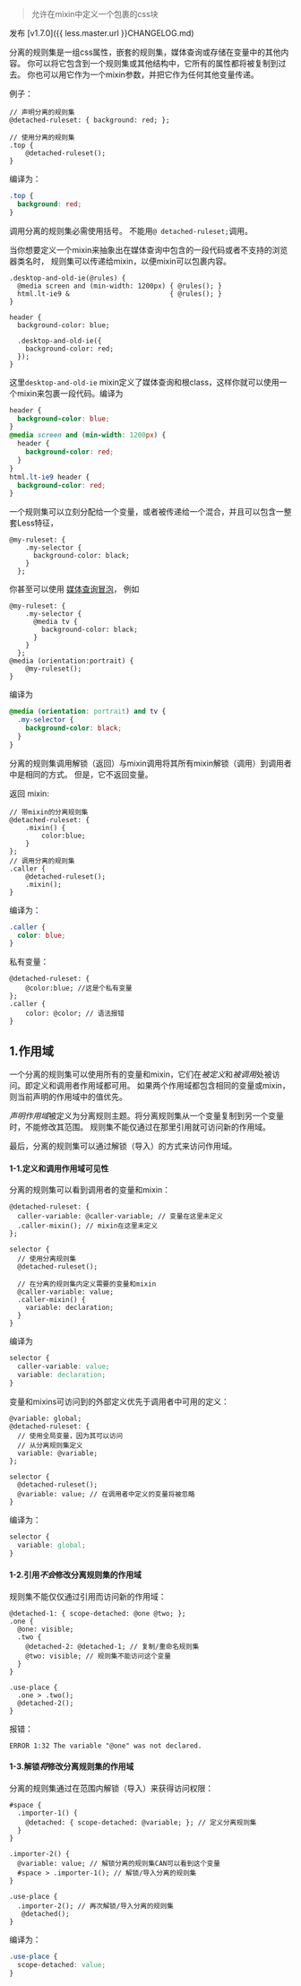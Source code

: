 > 允许在mixin中定义一个包裹的css块

发布 [v1.7.0]({{ less.master.url }}CHANGELOG.md)

分离的规则集是一组css属性，嵌套的规则集，媒体查询或存储在变量中的其他内容。 你可以将它包含到一个规则集或其他结构中，它所有的属性都将被复制到过去。 你也可以用它作为一个mixin参数，并把它作为任何其他变量传递。

例子：
````less
// 声明分离的规则集
@detached-ruleset: { background: red; };

// 使用分离的规则集
.top {
    @detached-ruleset(); 
}
````

编译为：
````css
.top {
  background: red;
}
````

调用分离的规则集必需使用括号。 不能用`@ detached-ruleset;`调用。

当你想要定义一个mixin来抽象出在媒体查询中包含的一段代码或者不支持的浏览器类名时， 规则集可以传递给mixin，以便mixin可以包裹内容。

```less
.desktop-and-old-ie(@rules) {
  @media screen and (min-width: 1200px) { @rules(); }
  html.lt-ie9 &                         { @rules(); }
}

header {
  background-color: blue;

  .desktop-and-old-ie({
    background-color: red;
  });
}
```

这里`desktop-and-old-ie` mixin定义了媒体查询和根class，这样你就可以使用一个mixin来包裹一段代码。编译为

```css
header {
  background-color: blue;
}
@media screen and (min-width: 1200px) {
  header {
    background-color: red;
  }
}
html.lt-ie9 header {
  background-color: red;
}
```

一个规则集可以立刻分配给一个变量，或者被传递给一个混合，并且可以包含一整套Less特征，

```less
@my-ruleset: {
    .my-selector {
      background-color: black;
    }
  };
```

你甚至可以使用 [媒体查询冒泡](#features-overview-feature-media-query-bubbling-and-nested-media-queries)， 例如
```less
@my-ruleset: {
    .my-selector {
      @media tv {
        background-color: black;
      }
    }
  };
@media (orientation:portrait) {
    @my-ruleset();
}
```

编译为

```css
@media (orientation: portrait) and tv {
  .my-selector {
    background-color: black;
  }
}
```

分离的规则集调用解锁（返回）与mixin调用将其所有mixin解锁（调用）到调用者中是相同的方式。 但是，它不返回变量。

返回 mixin:
````less
// 带mixin的分离规则集
@detached-ruleset: { 
    .mixin() {
        color:blue;
    }
};
// 调用分离的规则集
.caller {
    @detached-ruleset(); 
    .mixin();
}
````

编译为：
````css
.caller {
  color: blue;
}
````

私有变量：
````less
@detached-ruleset: { 
    @color:blue; //这是个私有变量
};
.caller {
    color: @color; // 语法报错
}
````

## 1.作用域
一个分离的规则集可以使用所有的变量和mixin，它们在*被定义*和*被调用*处被访问。即定义和调用者作用域都可用。 如果两个作用域都包含相同的变量或mixin，则当前声明的作用域中的值优先。

*声明作用域*被定义为分离规则主题。将分离规则集从一个变量复制到另一个变量时，不能修改其范围。 规则集不能仅通过在那里引用就可访问新的作用域。

最后，分离的规则集可以通过解锁（导入）的方式来访问作用域。

#### 1-1.定义和调用作用域可见性
分离的规则集可以看到调用者的变量和mixin：

````less
@detached-ruleset: {
  caller-variable: @caller-variable; // 变量在这里未定义
  .caller-mixin(); // mixin在这里未定义
};

selector {
  // 使用分离规则集
  @detached-ruleset(); 

  // 在分离的规则集内定义需要的变量和mixin
  @caller-variable: value;
  .caller-mixin() {
    variable: declaration;
  }
}
````

编译为
````css
selector {
  caller-variable: value;
  variable: declaration;
}
````

变量和mixins可访问到的外部定义优先于调用者中可用的定义：

````less
@variable: global;
@detached-ruleset: {
  // 使用全局变量，因为其可以访问
  // 从分离规则集定义
  variable: @variable; 
};

selector {
  @detached-ruleset();
  @variable: value; // 在调用者中定义的变量将被忽略
}
````

编译为：
````css
selector {
  variable: global;
}
````

#### 1-2.引用*不会*修改分离规则集的作用域
规则集不能仅仅通过引用而访问新的作用域：
````less
@detached-1: { scope-detached: @one @two; };
.one {
  @one: visible;
  .two {
    @detached-2: @detached-1; // 复制/重命名规则集
    @two: visible; // 规则集不能访问这个变量
  }
}

.use-place {
  .one > .two(); 
  @detached-2();
}
````

报错：
````
ERROR 1:32 The variable "@one" was not declared.
````

#### 1-3.解锁*将*修改分离规则集的作用域
分离的规则集通过在范围内解锁（导入）来获得访问权限：
````less
#space {
  .importer-1() {
    @detached: { scope-detached: @variable; }; // 定义分离规则集
  }
}

.importer-2() {
  @variable: value; // 解锁分离的规则集CAN可以看到这个变量
  #space > .importer-1(); // 解锁/导入分离的规则集
}

.use-place {
  .importer-2(); // 再次解锁/导入分离的规则集
   @detached();
}
````

编译为：
````css
.use-place {
  scope-detached: value;
}
````
